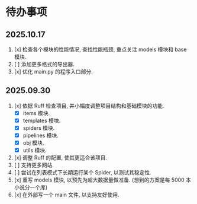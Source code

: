 # 待办事项

## 2025.10.17

1. [x] 检查各个模块的性能情况, 查找性能瓶颈, 重点关注 models 模块和 base 模块.
2. [ ] 添加更多格式的导出器.
3. [x] 优化 main.py 的程序入口部分.

## 2025.09.30

1. [x] 依据 Ruff 检查项目, 并小幅度调整项目结构和基础模块的功能.
   - [x] items 模块.
   - [x] templates 模块.
   - [x] spiders 模块.
   - [x] pipelines 模块.
   - [x] obj 模块.
   - [x] utils 模块.
2. [x] 调整 Ruff 的配置, 使其更适合该项目.
3. [ ] 支持更多网站.
4. [ ] 尝试在列表模式下长期运行某个 Spider, 以测试其稳定性.
5. [x] 重写 models 模块, 以预先为超大数据量做准备. (想到的方案是每 5000 本小说分一个库)
6. [x] 在外部写一个 main 文件, 以支持友好使用.
